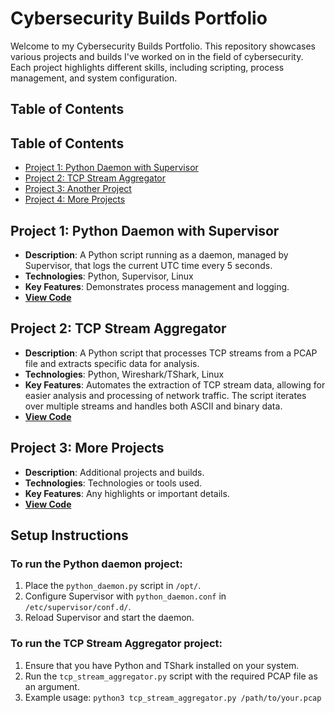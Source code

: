# Cybersecurity Builds Portfolio

Welcome to my Cybersecurity Builds Portfolio. This repository showcases various projects and builds I've worked on in the field of cybersecurity. Each project highlights different skills, including scripting, process management, and system configuration.

## Table of Contents
## Table of Contents
- [Project 1: Python Daemon with Supervisor](#project-1-python-daemon-with-supervisor)
- [Project 2: TCP Stream Aggregator](#project-2-tcp-stream-aggregator)
- [Project 3: Another Project](#project-3-another-project)
- [Project 4: More Projects](#project-4-more-projects)


## Project 1: Python Daemon with Supervisor
- **Description**: A Python script running as a daemon, managed by Supervisor, that logs the current UTC time every 5 seconds.
- **Technologies**: Python, Supervisor, Linux
- **Key Features**: Demonstrates process management and logging.
- **[View Code](./python-daemon/python_daemon.py)**

## Project 2: TCP Stream Aggregator
- **Description**: A Python script that processes TCP streams from a PCAP file and extracts specific data for analysis.
- **Technologies**: Python, Wireshark/TShark, Linux
- **Key Features**: Automates the extraction of TCP stream data, allowing for easier analysis and processing of network traffic. The script iterates over multiple streams and handles both ASCII and binary data.
- **[View Code](./tcp_stream_aggregator/tcp_stream_aggregator.py)**


## Project 3: More Projects
- **Description**: Additional projects and builds.
- **Technologies**: Technologies or tools used.
- **Key Features**: Any highlights or important details.
- **[View Code](./more-projects/path-to-code)**

## Setup Instructions

### To run the Python daemon project:
1. Place the `python_daemon.py` script in `/opt/`.
2. Configure Supervisor with `python_daemon.conf` in `/etc/supervisor/conf.d/`.
3. Reload Supervisor and start the daemon.

### To run the TCP Stream Aggregator project:
1. Ensure that you have Python and TShark installed on your system.
2. Run the `tcp_stream_aggregator.py` script with the required PCAP file as an argument.
3. Example usage: `python3 tcp_stream_aggregator.py /path/to/your.pcap`


